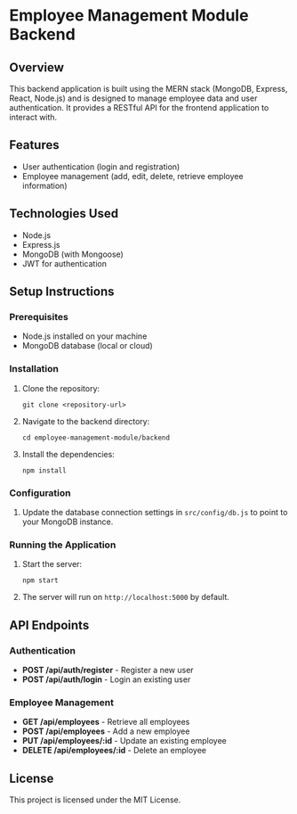 # Employee Management Module Backend

## Overview
This backend application is built using the MERN stack (MongoDB, Express, React, Node.js) and is designed to manage employee data and user authentication. It provides a RESTful API for the frontend application to interact with.

## Features
- User authentication (login and registration)
- Employee management (add, edit, delete, retrieve employee information)

## Technologies Used
- Node.js
- Express.js
- MongoDB (with Mongoose)
- JWT for authentication

## Setup Instructions

### Prerequisites
- Node.js installed on your machine
- MongoDB database (local or cloud)

### Installation
1. Clone the repository:
   ```
   git clone <repository-url>
   ```
2. Navigate to the backend directory:
   ```
   cd employee-management-module/backend
   ```
3. Install the dependencies:
   ```
   npm install
   ```

### Configuration
1. Update the database connection settings in `src/config/db.js` to point to your MongoDB instance.

### Running the Application
1. Start the server:
   ```
   npm start
   ```
2. The server will run on `http://localhost:5000` by default.

## API Endpoints

### Authentication
- **POST /api/auth/register** - Register a new user
- **POST /api/auth/login** - Login an existing user

### Employee Management
- **GET /api/employees** - Retrieve all employees
- **POST /api/employees** - Add a new employee
- **PUT /api/employees/:id** - Update an existing employee
- **DELETE /api/employees/:id** - Delete an employee

## License
This project is licensed under the MIT License.